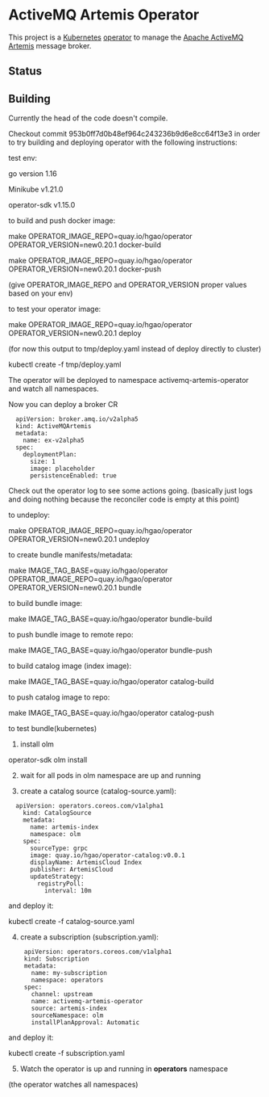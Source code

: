 # ActiveMQ Artemis Operator

This project is a [Kubernetes](https://kubernetes.io/) [operator](https://coreos.com/blog/introducing-operators.html)
to manage the [Apache ActiveMQ Artemis](https://activemq.apache.org/artemis/) message broker.

## Status


## Building

Currently the head of the code doesn't compile.

Checkout commit 953b0ff7d0b48ef964c243236b9d6e8cc64f13e3 in order to try building and deploying operator
with the following instructions:

test env:

go version 1.16

Minikube v1.21.0

operator-sdk v1.15.0


to build and push docker image:

make OPERATOR_IMAGE_REPO=quay.io/hgao/operator OPERATOR_VERSION=new0.20.1 docker-build

make OPERATOR_IMAGE_REPO=quay.io/hgao/operator OPERATOR_VERSION=new0.20.1 docker-push

(give OPERATOR_IMAGE_REPO and OPERATOR_VERSION proper values based on your env)

to test your operator image:

make OPERATOR_IMAGE_REPO=quay.io/hgao/operator OPERATOR_VERSION=new0.20.1 deploy

(for now this output to tmp/deploy.yaml instead of deploy directly to cluster)

kubectl create -f tmp/deploy.yaml

The operator will be deployed to namespace activemq-artemis-operator and watch all namespaces.

Now you can deploy a broker CR

```
  apiVersion: broker.amq.io/v2alpha5
  kind: ActiveMQArtemis
  metadata:
    name: ex-v2alpha5
  spec:
    deploymentPlan:
      size: 1
      image: placeholder
      persistenceEnabled: true
```

Check out the operator log to see some actions going. (basically just logs and doing nothing
because the reconciler code is empty at this point)

to undeploy:

make OPERATOR_IMAGE_REPO=quay.io/hgao/operator OPERATOR_VERSION=new0.20.1 undeploy

to create bundle manifests/metadata:

make IMAGE_TAG_BASE=quay.io/hgao/operator OPERATOR_IMAGE_REPO=quay.io/hgao/operator OPERATOR_VERSION=new0.20.1 bundle

to build bundle image:

make IMAGE_TAG_BASE=quay.io/hgao/operator bundle-build

to push bundle image to remote repo:

make IMAGE_TAG_BASE=quay.io/hgao/operator bundle-push

to build catalog image (index image):

make IMAGE_TAG_BASE=quay.io/hgao/operator catalog-build

to push catalog image to repo:

make IMAGE_TAG_BASE=quay.io/hgao/operator catalog-push

to test bundle(kubernetes)

1. install olm

operator-sdk olm install

2. wait for all pods in olm namespace are up and running

3. create a catalog source (catalog-source.yaml):

```
  apiVersion: operators.coreos.com/v1alpha1
    kind: CatalogSource
    metadata:
      name: artemis-index
      namespace: olm
    spec:
      sourceType: grpc
      image: quay.io/hgao/operator-catalog:v0.0.1
      displayName: ArtemisCloud Index
      publisher: ArtemisCloud
      updateStrategy:
        registryPoll:
          interval: 10m
```

and deploy it:

  kubectl create -f catalog-source.yaml

4. create a subscription (subscription.yaml):

        apiVersion: operators.coreos.com/v1alpha1
        kind: Subscription
        metadata:
          name: my-subscription
          namespace: operators
        spec:
          channel: upstream
          name: activemq-artemis-operator
          source: artemis-index
          sourceNamespace: olm
          installPlanApproval: Automatic

and deploy it:

  kubectl create -f subscription.yaml

5. Watch the operator is up and running in **operators** namespace

(the operator watches all namespaces)
